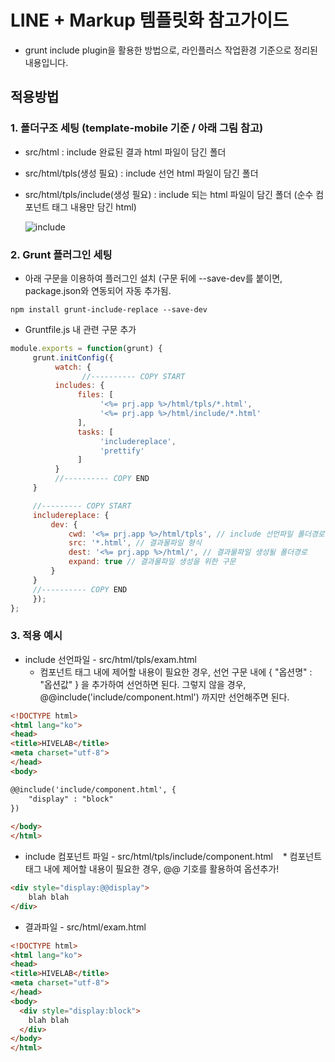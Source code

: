 # LINE + Markup 템플릿화 참고가이드

- grunt include plugin을 활용한 방법으로, 라인플러스 작업환경 기준으로 정리된 내용입니다.



## 적용방법

### 1. 폴더구조 세팅 (template-mobile 기준 / 아래 그림 참고)
* src/html : include 완료된 결과 html 파일이 담긴 폴더
* src/html/tpls(생성 필요) : include 선언 html 파일이 담긴 폴더
* src/html/tpls/include(생성 필요) : include 되는 html 파일이 담긴 폴더
    (순수 컴포넌트 태그 내용만 담긴 html)
    
  ![include](http://thisisneverthat.dothome.co.kr/study/1.PNG)

### 2. Grunt 플러그인 세팅
* 아래 구문을 이용하여 플러그인 설치 (구문 뒤에 --save-dev를 붙이면, package.json와 연동되어 자동 추가됨.
```
npm install grunt-include-replace --save-dev
```
    
* Gruntfile.js 내 관련 구문 추가
```javascript
module.exports = function(grunt) {
     grunt.initConfig({
          watch: {
                //---------- COPY START
          includes: {
               files: [
                    '<%= prj.app %>/html/tpls/*.html',
                    '<%= prj.app %>/html/include/*.html'
               ],
               tasks: [
                    'includereplace',
                    'prettify'
               ]
          }
          //---------- COPY END
     }

     //--------- COPY START
     includereplace: {
         dev: {
             cwd: '<%= prj.app %>/html/tpls', // include 선언파일 폴더경로
             src: '*.html', // 결과물파일 형식
             dest: '<%= prj.app %>/html/', // 결과물파일 생성될 폴더경로
             expand: true // 결과물파일 생성을 위한 구문
         }
     }
     //---------- COPY END
     });
};
```
    
### 3. 적용 예시
* include 선언파일 - src/html/tpls/exam.html
    * 컴포넌트 태그 내에 제어할 내용이 필요한 경우, 선언 구문 내에 { "옵션명" : "옵션값" } 을 추가하여 선언하면 된다. 그렇지 않을 경우, @@include('include/component.html') 까지만 선언해주면 된다.
    
```html
<!DOCTYPE html>
<html lang="ko">
<head>
<title>HIVELAB</title>
<meta charset="utf-8">
</head>
<body>

@@include('include/component.html', {
    "display" : "block"
})
  
</body>
</html>
```

* include 컴포넌트 파일 - src/html/tpls/include/component.html
    * 컴포넌트 태그 내에 제어할 내용이 필요한 경우, @@ 기호를 활용하여 옵션추가!

```html
<div style="display:@@display">
    blah blah
</div>
```

* 결과파일 - src/html/exam.html

```html
<!DOCTYPE html>
<html lang="ko">
<head>
<title>HIVELAB</title>
<meta charset="utf-8">
</head>
<body>
  <div style="display:block">
    blah blah
  </div>
</body>
</html>
```

